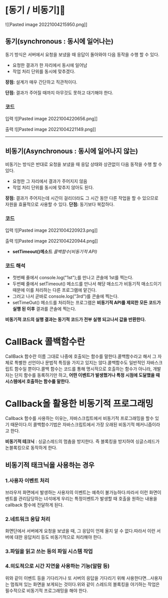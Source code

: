 # [동기 / 비동기]🥰

![[Pasted image 20221004215950.png]]

## 동기(**synchronous : 동시에 일어나는)**

동기 방식은 서버에서 요청을 보냈을 때 응답이 돌아와야 다음 동작을 수행 할 수 있다.
-   요청한 결과가 한 자리에서 동시에 일어남
-   작업 처리 단위를 동시에 맞추겠다.

**장점:** 설계가 매우 간단하고 직관적이다.

**단점:** 결과가 주어질 때까지 아무것도 못하고 대기해야 한다.

### 코드
입력
![[Pasted image 20221004220656.png]]

출력
![[Pasted image 20221004221149.png]]

---

## 비동기(**Asynchronous : 동시에 일어나지 않는**)

비동기는 방식은 반대로 요청을 보냈을 때 응답 상태와 상관없이 다음 동작을 수행 할 수 있다.
-   요청한 그 자리에서 결과가 주어지지 않음
-   작업 처리 단위를 동시에 맞추지 않아도 된다.

**장점:** 결과가 주어지는데 시간이 걸리더라도 그 시간 동안 다른 작업을 할 수 있으므로 자원을 효율적으로 사용할 수 있다.
**단점:** 동기보다 복잡하다.

### 코드

입력
![[Pasted image 20221004220923.png]]

출력
![[Pasted image 20221004220944.png]]
-   **setTimeout()메소드** _콜백함수(비동기적 API)_

### 코드 해석
-   첫번째 줄에서 console.log("1st");를 만나고 콘솔에 1st를 찍는다.
-   두번째 줄에서 setTimeout() 메소드를 만나서 해당 매소드가 비동기적 매소드이기 때문에 이를 처리하는 다른 프로그램에 맡긴다.
-   그러고 나서 곧바로 console.log("3rd")를 콘솔에 찍는다.
-   setTimeOut() 메소드를 처리하는 프로그램은 **비동기적 API를 제외한 모든 코드가 실행 된 이후** 결과를 콘솔에 찍는다.

**비동기적 코드의 실행 결과는 동기적 코드가 전부 실행 되고나서 값을 반환한다.**


# **CallBack 콜백함수란**
CallBack 함수란 이름 그대로 나중에 호출되는 함수를 말한다.콜백함수라고 해서 그 자체로 특별한 선언이나 문법적 특징을 가지고 있지는 않다.콜백함수도 일반적인 자바스크립트 함수일 뿐이다.콜백 함수는 코드를 통해 명시적으로 호출하는 함수가 아니라, 개발자는 단지 함수를 동록하기만 하고, **어떤 이벤트가 발생했거나 특정 시점에 도달했을 때 시스템에서 호출하는 함수를 말한다.**

# **Callback을 활용한 비동기적 프로그래밍**
Callback 함수를 사용하는 이유는, 자바스크립트에서 비동기적 프로그래밍을 할수 있기 때문이다.이 콜백함수기법은 자바스크립트에서 가장 오래된 비동기적 메커니즘이라고 한다.

**비동기적 테크닉** : 싱글스레드의 멈춤을 방지한다. 즉 블록킹을 방지하여 싱글스레드가 논블록킹으로 동작하게 한다.

## 비동기적 태크닉을 사용하는 경우

### **1.사용자 이벤트 처리**
브라우저 화면에서 발생하는 사용자의 이벤트는 예측이 불가능하다.따라서 이런 화면이벤트를 관리담당하는 녀석에게 우리는 특정이벤트가 발생할 때 호출을 원하는 내용을 callback 함수에 전달하게 된다.

### **2.네트워크 응답 처리**
화면단에서 서버에게 요청을 보냈을 때, 그 응답이 언제 올지 알 수 없다.따라서 이런 서버에 대한 응답처리 등도 비동기적으로 처리해야 한다.

### **3.파일을 읽고 쓰는 등의 파일 시스템 작업**

### **4.의도적으로 시간 지연을 사용하는 기능(알람 등)**
위와 같이 이벤트 등을 기다리거나 또 서버의 응답을 기다리기 위해 사용한다면…사용자는 멈춰져 있는 화면을 보게되는 것이다.위와 같이 스레드의 블록킹을 야기하는 작업은 필수적으로 비동기적 프로그래밍을 해야 한다.